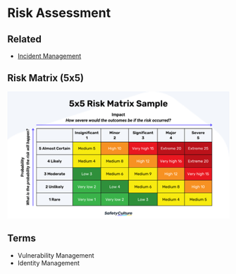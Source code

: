 # Risk Assessment

## Related

- [Incident Management](/cyber-security/incident-management.md)

## Risk Matrix (5x5)

![5x5 Risk Matrix Sample](/assets/images/cyber-security/risk-matrix.png)

## Terms

- Vulnerability Management
- Identity Management
